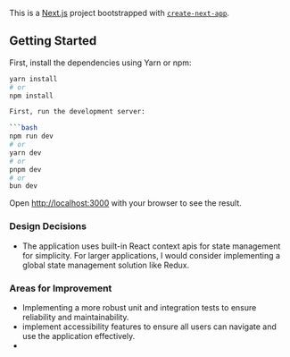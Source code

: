 This is a [Next.js](https://nextjs.org) project bootstrapped with [`create-next-app`](https://nextjs.org/docs/app/api-reference/cli/create-next-app).

## Getting Started

First, install the dependencies using Yarn or npm:

````bash
yarn install
# or
npm install

First, run the development server:

```bash
npm run dev
# or
yarn dev
# or
pnpm dev
# or
bun dev
````

Open [http://localhost:3000](http://localhost:3000) with your browser to see the result.


### Design Decisions
- The application uses built-in React context apis for state management for simplicity. For larger applications, I would consider implementing a global state management solution like Redux.



### Areas for Improvement
- Implementing a more robust unit and integration tests to ensure reliability and maintainability.
- implement accessibility features to ensure all users can navigate and use the application effectively.
-

